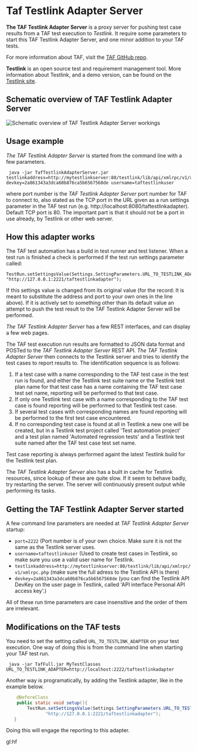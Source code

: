 # Taf Testlink Adapter Server
**The TAF Testlink Adapter Server** is a proxy server for pushing test case results from a TAF test execution to *Testlink*. It require some parameters to start this TAF Testlink Adapter Server, and one minor addition to your TAF tests.

For more information about TAF, visit the [TAF GitHub repo](https://github.com/claremontqualitymanagement/TestAutomationFramework "TAF on GitHub").

**Testlink** is an open source test and requirement management tool. More information about Testlink, and a demo version, can be found on the [Testlink site](http://testlink.org/ "Testlink web site").

## Schematic overview of TAF Testlink Adapter Server
![Schematic overview of TAF Testlink Adapter Server workings](http://46.101.193.212/TAF/images/TafTestlinkAdapterServerOverview.png "Overview")

## Usage example
*The TAF Testlink Adapter Server* is started from the command line with a few parameters.

     java -jar TafTestlinkAdapterServer.jar testlinkaddress=http://mytestlinkserver:80/testlink/lib/api/xmlrpc/v1/xmlrpc.php devkey=2a861343a3dca60b876ca5b6567568de username=taftestlinkuser

where port number is the *TAF Testlink Adapter Server* port number for TAF to connect to, also stated as the TCP port in the URL given as a run settings parameter in the TAF test run (e.g. http://localhost:8080/taftestlinkadapter).
Default TCP port is 80. The important part is that it should not be a port in use already, by Testlink or other web server.


## How this adapter works
The TAF test automation has a build in test runner and test listener. When a test run is finished a check is performed if the test run settings parameter called:

    TestRun.setSettingsValue(Settings.SettingParameters.URL_TO_TESTLINK_ADAPTER, "http://127.0.0.1:2221/taftestlinkadapter");

If this settings value is changed from its original value (for the record: It is meant to substitute the address and port to your own ones in the line above). If it is actively set to something other than its default value an attempt to push the test result to the TAF Testlink Adapter Server will be performed. 

*The TAF Testlink Adapter Server* has a few REST interfaces, and can display a few web pages. 

The TAF test execution run results are formatted to JSON data format and POSTed to the *TAF Testlink Adapter Server* REST API.
*The TAF Testlink Adapter Server* then connects to the Testlink server and tries to identify the test cases to report results to. The identification sequence is as follows: 
1. If a test case with a name corresponding to the TAF test case in the test run is found, and either the Testlink test suite name or the Testlink test plan name for that test case has a name containing the TAF test case test set name, reporting will be performed to that test case.
2. If only one Testlink test case with a name corresponding to the TAF test case is found reporting will be performed to that Testlink test case.
3. If several test cases with corresponding names are found reporting will be performed to the first test case encountered.
4. If no corresponding test case is found at all in Testlink a new one will be created, but in a Testlink test project called 'Test automation project' and a test plan named 'Automated regression tests' and a Testlink test suite named after the TAF test case test set name.

Test case reporting is always performed againt the latest Testlink build for the Testlink test plan.

The *TAF Testlink Adapter Server* also has a built in cache for Testlink resources, since lookup of these are quite slow. If it seem to behave badly, try restarting the server. The server will continuously present output while performing its tasks.

## Getting the TAF Testlink Adapter Server started
A few command line parameters are needed at *TAF Testlink Adapter Server* startup:
  * `port=2222` (Port number is of your own choice. Make sure it is not the same as the Testlink server uses.
  * `username=taftestlinkuser` (Used to create test cases in Testlink, so make sure you use a valid user name for Testlink.
  * `testlinkaddress=http://mytestlinkserver:80/testlink/lib/api/xmlrpc/v1/xmlrpc.php` (make sure the full adress to the Testlink API is there)
  * `devkey=2a861343a3dca60b876ca5b6567568de` (you can find the Testlink API DevKey on the user page in Testlink, called 'API interface Personal API access key'.)

All of these run time parameters are case insensitive and the order of them are irrelevant.

## Modifications on the TAF tests
You need to set the setting called `URL_TO_TESTLINK_ADAPTER` on your test execution. One way of doing this is from the command line when starting your TAF test run.

     java -jar TafFull.jar MyTestClasses URL_TO_TESTLINK_ADAPTER=http://localhost:2222/taftestlinkadapter

Another way is programatically, by adding the Testlink adapter, like in the example below.
```java
    @BeforeClass
    public static void setup(){
        TestRun.setSettingsValue(Settings.SettingParameters.URL_TO_TESTLINK_ADAPTER, 
               "http://127.0.0.1:2221/taftestlinkadapter");
   }
```

Doing this will engage the reporting to this adapter.

gl:hf
